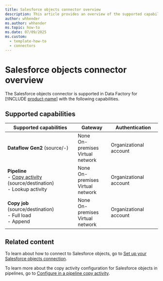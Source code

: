 ```yaml
---
title: Salesforce objects connector overview
description: This article provides an overview of the supported capabilities of the Salesforce objects connector.
author: whhender
ms.author: whhender
ms.topic: how-to
ms.date: 07/09/2025
ms.custom:
  - template-how-to
  - connectors
---
```


# Salesforce objects connector overview

The Salesforce objects connector is supported in Data Factory for [!INCLUDE [product-name](../includes/product-name.md)] with the following capabilities.

## Supported capabilities

| Supported capabilities                                                                 | Gateway                        | Authentication   |
|----------------------------------------------------------------------------------------|--------------------------------|------------------|
| **Dataflow Gen2** (source/-)                                                 | None<br> On-premises<br> Virtual network | Organizational account |
| **Pipeline** <br>- [Copy activity](connector-salesforce-copy-activity.md) (source/destination)<br>- Lookup activity        | None<br> On-premises<br> Virtual network | Organizational account |
| **Copy job** (source/destination) <br>- Full load<br>- Append | None<br> On-premises<br> Virtual network | Organizational account |

## Related content

To learn about how to connect to Salesforce objects, go to [Set up your Salesforce objects connection](connector-salesforce-objects.md).

To learn more about the copy activity configuration for Salesforce objects in pipelines, go to [Configure in a pipeline copy activity](connector-salesforce-copy-activity.md).
